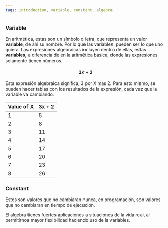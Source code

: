 ```yaml
---
tags: introduction, variable, constant, algebra
---
```


### Variable

En aritmética, estas son un símbolo o letra, que representa un valor **variable**, de ahi su nombre. 
Por lo que las variables, pueden ser lo que uno quiera. Las expresiones algebraicas incluyen dentro de ellas, estas **variables**, a diferencia de en la aritmética básica, donde las expresiones solamente tienen números.
#### $$ 3x + 2 $$
Esta expresión algebraica significa, 3 por X mas 2.
Para esto mismo, se pueden hacer tablas con los resultados de la expresión, cada vez que la variable va cambiando.

|Value of X|3x + 2|
|---|---|
|1|5|
|2|8|
|3|11|
|4|14|
|5|17|
|6|20|
|7|23|
|8|26|
### Constant

Estos son valores que no cambiaran nunca, en programación, son valores que no cambiaran en tiempo de ejecución.

El algebra tienes fuertes aplicaciones a situaciones de la vida real, al permitirnos mayor flexibilidad haciendo uso de la variables. 